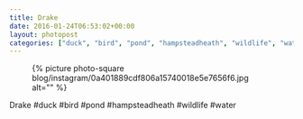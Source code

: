 ```yaml
---
title: Drake
date: 2016-01-24T06:53:02+00:00
layout: photopost
categories: ["duck", "bird", "pond", "hampsteadheath", "wildlife", "water", "photos", "instagram"]
---
```


<figure class="photo photo--square">
  {% picture photo-square blog/instagram/0a401889cdf806a15740018e5e7656f6.jpg alt="" %}
</figure>

Drake
#duck #bird #pond #hampsteadheath #wildlife #water
